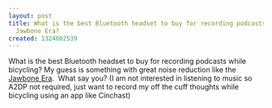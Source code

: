 ```yaml
---
layout: post
title: What is the best Bluetooth headset to buy for recording podcasts while bicycling?
  Jawbone Era?
created: 1324002539
---
```

<p>What is the best Bluetooth headset to buy for recording podcasts while bicycling? My guess is something with great noise reduction like the <a href="http://jawbone.com/headsets/compare">Jawbone Era</a>.&nbsp; What say you? (I am not interested in listening to music so A2DP not required, just want to record my off the cuff thoughts while bicycling using an app like Cinchast)</p>
